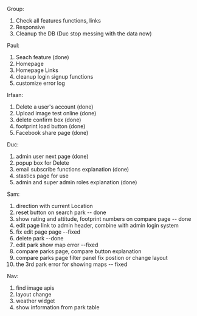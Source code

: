 Group:
1. Check all features functions, links
2. Responsive
3. Cleanup the DB (Duc stop messing with the data now)

Paul:
1. Seach feature (done)
2. Homepage
3. Homepage Links
4. cleanup login signup functions
5. customize error log

Irfaan:
1. Delete a user's account (done)
2. Upload image test online (done)
3. delete confirm box (done)
4. footprint load button (done)
5. Facebook share page (done)

Duc:
1. admin user next page (done)
2. popup box for Delete
3. email subscribe functions explanation (done)
4. stastics page for use
5. admin and super admin roles explanation (done)

Sam:
1. direction with current Location
2. reset button on search park -- done
3. show rating and attitude, footprint numbers on compare page -- done
4. edit page link to admin header, combine with admin login system
5. fix edit page page --fixed
6. delete park --done
7. edit park show map error --fixed
8. compare parks page, compare button explanation
9. compare parks page filter panel fix postion or change layout
10. the 3rd park error for showing maps -- fixed

Nav:
1. find image apis
2. layout change
3. weather widget
4. show information from park table
